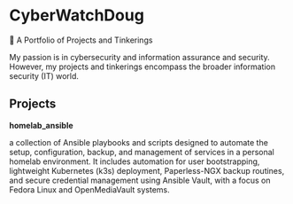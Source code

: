 # CyberWatchDoug
📎 A Portfolio of Projects and Tinkerings

My passion is in cybersecurity and information assurance and security. However, my projects and tinkerings encompass the broader information security (IT) world.

## Projects

**homelab_ansible**

  a collection of Ansible playbooks and scripts designed to automate the setup, configuration, backup, and management of services in a personal homelab environment. It includes automation for user bootstrapping, lightweight Kubernetes (k3s) deployment, Paperless-NGX backup routines, and secure credential management using Ansible Vault, with a focus on Fedora Linux and OpenMediaVault systems.

<!-- insert cool links here and trackers -->

<!-- ## Projects
A high-level overview of each of my github projects.  

###  -->
<!--
**cyberwatchdoug/cyberwatchdoug** is a ✨ _special_ ✨ repository because its `README.md` (this file) appears on your GitHub profile.

Here are some ideas to get you started:

- 🔭 I’m currently working on ...
- 🌱 I’m currently learning ...
- 👯 I’m looking to collaborate on ...
- 🤔 I’m looking for help with ...
- 💬 Ask me about ...
- 📫 How to reach me: ...
- 😄 Pronouns: ...
- ⚡ Fun fact: ...

For markdown formatting reference:
https://docs.github.com/en/get-started/writing-on-github/getting-started-with-writing-and-formatting-on-github/basic-writing-and-formatting-syntax#alerts

For emoji-cheat-sheet reference:
https://github.com/ikatyang/emoji-cheat-sheet/blob/master/README.md
-->
